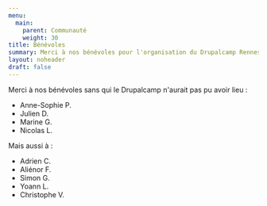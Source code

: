 ```yaml
---
menu:
  main:
    parent: Communauté
    weight: 30
title: Bénévoles
summary: Merci à nos bénévoles pour l'organisation du Drupalcamp Rennes 2024.
layout: noheader
draft: false
---
```


Merci à nos bénévoles sans qui le Drupalcamp n'aurait pas pu avoir lieu :

- Anne-Sophie P.
- Julien D.
- Marine G.
- Nicolas L.

Mais aussi à :

- Adrien C.
- Aliénor F.
- Simon G.
- Yoann L.
- Christophe V.
